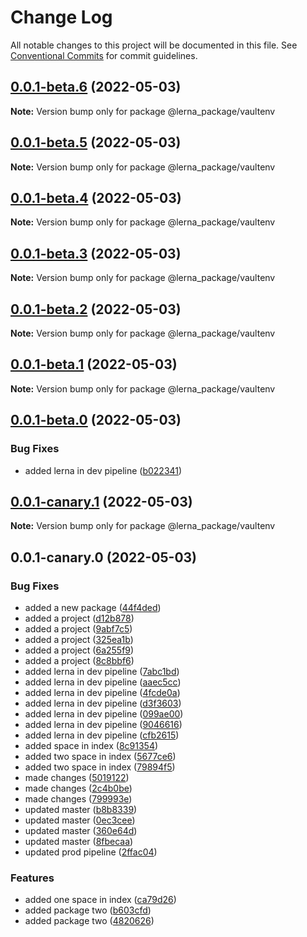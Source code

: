 # Change Log

All notable changes to this project will be documented in this file.
See [Conventional Commits](https://conventionalcommits.org) for commit guidelines.

## [0.0.1-beta.6](https://github.com/prashant9428/LENRA_PACKAGE/compare/@lerna_package/vaultenv@0.0.1-beta.5...@lerna_package/vaultenv@0.0.1-beta.6) (2022-05-03)

**Note:** Version bump only for package @lerna_package/vaultenv





## [0.0.1-beta.5](https://github.com/prashant9428/LENRA_PACKAGE/compare/@lerna_package/vaultenv@0.0.1-beta.4...@lerna_package/vaultenv@0.0.1-beta.5) (2022-05-03)

**Note:** Version bump only for package @lerna_package/vaultenv





## [0.0.1-beta.4](https://github.com/prashant9428/LENRA_PACKAGE/compare/@lerna_package/vaultenv@0.0.1-beta.3...@lerna_package/vaultenv@0.0.1-beta.4) (2022-05-03)

**Note:** Version bump only for package @lerna_package/vaultenv





## [0.0.1-beta.3](https://github.com/prashant9428/LENRA_PACKAGE/compare/@lerna_package/vaultenv@0.0.1-beta.2...@lerna_package/vaultenv@0.0.1-beta.3) (2022-05-03)

**Note:** Version bump only for package @lerna_package/vaultenv





## [0.0.1-beta.2](https://github.com/prashant9428/LENRA_PACKAGE/compare/@lerna_package/vaultenv@0.0.1-beta.1...@lerna_package/vaultenv@0.0.1-beta.2) (2022-05-03)

**Note:** Version bump only for package @lerna_package/vaultenv





## [0.0.1-beta.1](https://github.com/prashant9428/LENRA_PACKAGE/compare/@lerna_package/vaultenv@0.0.1-beta.0...@lerna_package/vaultenv@0.0.1-beta.1) (2022-05-03)

**Note:** Version bump only for package @lerna_package/vaultenv





## [0.0.1-beta.0](https://github.com/prashant9428/LENRA_PACKAGE/compare/@lerna_package/vaultenv@0.0.1-canary.1...@lerna_package/vaultenv@0.0.1-beta.0) (2022-05-03)


### Bug Fixes

* added lerna in dev pipeline ([b022341](https://github.com/prashant9428/LENRA_PACKAGE/commit/b022341f3b98838b1de9dba53a587ef5d1e62cfa))





## [0.0.1-canary.1](https://github.com/prashant9428/LENRA_PACKAGE/compare/@lerna_package/vaultenv@0.0.1-canary.0...@lerna_package/vaultenv@0.0.1-canary.1) (2022-05-03)

**Note:** Version bump only for package @lerna_package/vaultenv





## 0.0.1-canary.0 (2022-05-03)


### Bug Fixes

* added a new package ([44f4ded](https://github.com/prashant9428/LENRA_PACKAGE/commit/44f4dedae8c2f47507564106aa6f5a50dfc486ec))
* added a project ([d12b878](https://github.com/prashant9428/LENRA_PACKAGE/commit/d12b8781a81abc9d2e43aee3d90b5c7309a14963))
* added a project ([9abf7c5](https://github.com/prashant9428/LENRA_PACKAGE/commit/9abf7c5a4200f97ecfc9e317f42efcff2cd6ef18))
* added a project ([325ea1b](https://github.com/prashant9428/LENRA_PACKAGE/commit/325ea1b250ec7a9031d84a0673a6aa71e043c11a))
* added a project ([6a255f9](https://github.com/prashant9428/LENRA_PACKAGE/commit/6a255f932d6cdd8727136cb81c7cd43a3a86d7e4))
* added a project ([8c8bbf6](https://github.com/prashant9428/LENRA_PACKAGE/commit/8c8bbf6c77b0f12f83a8872e658e523377df7e8b))
* added lerna in dev pipeline ([7abc1bd](https://github.com/prashant9428/LENRA_PACKAGE/commit/7abc1bd4e5fe73309010e3b06c01c6957f1e2415))
* added lerna in dev pipeline ([aaec5cc](https://github.com/prashant9428/LENRA_PACKAGE/commit/aaec5cc39c8727dec4d418f1d996fa3cc72cbc30))
* added lerna in dev pipeline ([4fcde0a](https://github.com/prashant9428/LENRA_PACKAGE/commit/4fcde0a87cd4def6f3f186ef8f0c338db0ede109))
* added lerna in dev pipeline ([d3f3603](https://github.com/prashant9428/LENRA_PACKAGE/commit/d3f3603a051c5933afe553d4bdc11f51aed86494))
* added lerna in dev pipeline ([099ae00](https://github.com/prashant9428/LENRA_PACKAGE/commit/099ae004374ddc9aebe9bc6a9efb48621c4b53f7))
* added lerna in dev pipeline ([9046616](https://github.com/prashant9428/LENRA_PACKAGE/commit/9046616282cabf638e935389a4643609a39b729c))
* added lerna in dev pipeline ([cfb2615](https://github.com/prashant9428/LENRA_PACKAGE/commit/cfb2615ada1d834d5a542811e86af5dc689ce52b))
* added space in index ([8c91354](https://github.com/prashant9428/LENRA_PACKAGE/commit/8c913544ab1bdbeb46ea4302bc6359da3f1173e3))
* added two space in index ([5677ce6](https://github.com/prashant9428/LENRA_PACKAGE/commit/5677ce6b21a2e949278f9066d952804518efc23d))
* added two space in index ([79894f5](https://github.com/prashant9428/LENRA_PACKAGE/commit/79894f5f39ae4542e0d1cd5578302887633d1ffd))
* made changes ([5019122](https://github.com/prashant9428/LENRA_PACKAGE/commit/501912239b04d8715631882550594e5015c94f53))
* made changes ([2c4b0be](https://github.com/prashant9428/LENRA_PACKAGE/commit/2c4b0bea22a1b1927799beaaad95830466ca6b28))
* made changes ([799993e](https://github.com/prashant9428/LENRA_PACKAGE/commit/799993e2051336fcaee37d16044d1a4c2ef23eec))
* updated master ([b8b8339](https://github.com/prashant9428/LENRA_PACKAGE/commit/b8b833983f87d7853c4a80ceae1b51faac9799f1))
* updated master ([0ec3cee](https://github.com/prashant9428/LENRA_PACKAGE/commit/0ec3ceebb6d56bd29569b0cad6689908ddc0227b))
* updated master ([360e64d](https://github.com/prashant9428/LENRA_PACKAGE/commit/360e64d22eff48257174ac6cd8e9da7efec1d213))
* updated master ([8fbecaa](https://github.com/prashant9428/LENRA_PACKAGE/commit/8fbecaa80348f4eac2e16ef63e5976e6c849242b))
* updated prod pipeline ([2ffac04](https://github.com/prashant9428/LENRA_PACKAGE/commit/2ffac041ede5f6b8b21b7a8405f2ee254358b63a))


### Features

* added one space in index ([ca79d26](https://github.com/prashant9428/LENRA_PACKAGE/commit/ca79d26e26d6b33885238e4d3836cea843a41e08))
* added package two ([b603cfd](https://github.com/prashant9428/LENRA_PACKAGE/commit/b603cfda380b57e4d423bf654ec3b8a3efa42e35))
* added package two ([4820626](https://github.com/prashant9428/LENRA_PACKAGE/commit/48206260b3ffa25d43a793b2b289366dbeb477a2))
